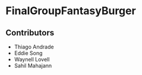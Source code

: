 # FinalGroupFantasyBurger

## Contributors
- Thiago Andrade
- Eddie Song
- Waynell Lovell
- Sahil Mahajann
